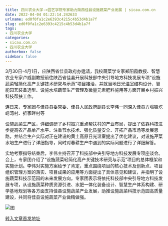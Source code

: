 ```yaml
---
title: 四川农业大学->园艺学院专家助力陕西佳县设施蔬菜产业发展 | sicau.com.cn
date: 2022-04-04 01:22:14.242633
urlname: ed0f0fa1c2e6393c4215c4b53d4b1a7f
slug: ed0f0fa1c2e6393c4215c4b53d4b1a7f
tags: 
- 四川农业大学
categories:
- sicau.com.cn
- 四川农业大学
authorbox: false
sidebar: false
---
```

3月30日-4月1日，应陕西省佳县政府办邀请，我校蔬菜学专家郑阳霞教授、智慧农业专家卢威副教授前往陕西省佳县开展科技部中央引导地方科技发展专项“设施蔬菜轻简化高产关键技术研究与示范”项目接洽，并就当地日光温室结构设计、智能园艺装备选型、设施水培蔬菜生产管理及微量元素肥料施用等方面开展乡村振兴科技帮扶工作。

连日来，专家团与佳县县委常委、佳县人民政府副县长李伟一同深入佳县方塌镇圪崂湾村、折家畔村等
<!--more-->
设施蔬菜生产区，详细调研了乡村振兴重点帮扶村的产业布局，提出了依靠科技进步提高农产品单产水平、注重节水技术、强化质量安全、开拓产品市场等发展思路，并结合生产实际对正在建设的黄土高原日光温室提出了优化建议，对设施芹菜水培生产进行了详细指导，同时对春耕生产中遇到的实际问题进行了详细解答。

实地考察指导结束后，李伟主持召开了科技部中央引导地方科技发展专项座谈会。会上，专家团介绍了“设施蔬菜轻简化高产关键技术研究与示范”项目的总体框架和实施计划。李伟对实施方案给予了肯定，重点围绕项目的核心技术及创新点、项目组织管理方案的落实、项目成果的应用等方面提出了具体意见和建议，并指明了设施蔬菜科技示范园的未来发展方向。专家团表示将依托科技部中央引导地方科技发展专项，从设施蔬菜种质资源引进、水肥一体化装备设计、智慧生产体系构建、研学基地规划等各方面支持佳县设施蔬菜产业发展，助推设施蔬菜科技示范园高质量建设，共同将佳县设施蔬菜产业做精做强。

![图](https://news.sicau.edu.cn/__local/5/3F/AF/E29C4722C5AF79612D30205A236_9FC4C135_2558F.png)

[转入文章首发地址](https://news.sicau.edu.cn/info/1078/67200.htm)